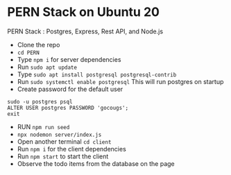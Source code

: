 # PERN Stack on Ubuntu 20
PERN Stack : Postgres, Express, Rest API, and Node.js

-  Clone the repo
-  `cd PERN`
-  Type `npm i` for server dependencies
-  Run `sudo apt update`
-  Type `sudo apt install postgresql postgresql-contrib`
-  Run `sudo systemctl enable postgresql`
	This will run postgres on startup
- Create password for the default user
```
sudo -u postgres psql
ALTER USER postgres PASSWORD 'gocougs';
exit
```
-  RUN `npm run seed`
-  `npx nodemon server/index.js`
-  Open another terminal `cd client`
-  Run `npm i` for the client dependencies
-  Run `npm start` to start the client
- Observe the todo items from the database on the page

